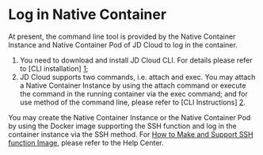 
# Log in Native Container

At present, the command line tool is provided by the Native Container Instance and Native Container Pod of JD Cloud to log in the container.

1. You need to download and install JD Cloud CLI. For details please refer to [CLI installation] [1];
2. JD Cloud supports two commands, i.e. attach and exec. You may attach a Native Container Instance by using the attach command or execute the command in the running container via the exec command; and for use method of the command line, please refer to [CLI Instructions] [2].

You may create the Native Container Instance or the Native Container Pod by using the Docker image supporting the SSH function and log in the container instance via the SSH method. For [How to Make and Support SSH function Image][3], please refer to the Help Center.


  [1]: https://docs.jdcloud.com/cn/cli/introduction
  [2]: https://docs.jdcloud.com/cn/cli/usage
  [3]: https://docs.jdcloud.com/cn/native-container/create-ssh-image